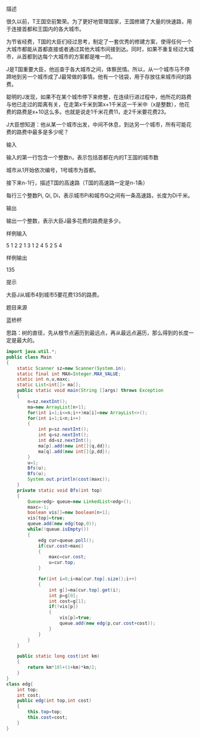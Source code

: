 描述

很久以前，T王国空前繁荣。为了更好地管理国家，王国修建了大量的快速路，用于连接首都和王国内的各大城市。

为节省经费，T国的大臣们经过思考，制定了一套优秀的修建方案，使得任何一个大城市都能从首都直接或者通过其他大城市间接到达。同时，如果不重复经过大城市，从首都到达每个大城市的方案都是唯一的。

J是T国重要大臣，他巡查于各大城市之间，体察民情。所以，从一个城市马不停蹄地到另一个城市成了J最常做的事情。他有一个钱袋，用于存放往来城市间的路费。

聪明的J发现，如果不在某个城市停下来修整，在连续行进过程中，他所花的路费与他已走过的距离有关，在走第x千米到第x+1千米这一千米中（x是整数），他花费的路费是x+10这么多。也就是说走1千米花费11，走2千米要花费23。

J大臣想知道：他从某一个城市出发，中间不休息，到达另一个城市，所有可能花费的路费中最多是多少呢？

输入

输入的第一行包含一个整数n，表示包括首都在内的T王国的城市数

城市从1开始依次编号，1号城市为首都。

接下来n-1行，描述T国的高速路（T国的高速路一定是n-1条）

每行三个整数Pi, Qi, Di，表示城市Pi和城市Qi之间有一条高速路，长度为Di千米。

输出

输出一个整数，表示大臣J最多花费的路费是多少。

样例输入

5
1 2 2
1 3 1
2 4 5
2 5 4


样例输出

135


提示

大臣J从城市4到城市5要花费135的路费。

题目来源

蓝桥杯



思路：树的直径，先从根节点遍历到最远点，再从最远点遍历，那么得到的长度一定是最大的。

```java
import java.util.*;
public class Main
{
    static Scanner sz=new Scanner(System.in);
    static final int MAX=Integer.MAX_VALUE;
    static int n,u,maxc;
    static List<int[]> ma[];
    public static void main(String []args) throws Exception
    {
        n=sz.nextInt();
        ma=new ArrayList[n+1];
        for(int i=1;i<=n;i++)ma[i]=new ArrayList<>();
        for(int i=1;i<n;i++)
        {
            int p=sz.nextInt();
            int q=sz.nextInt();
            int dd=sz.nextInt();
            ma[p].add(new int[]{q,dd});
            ma[q].add(new int[]{p,dd});
        }
        u=1;
        Bfs(u);
        Bfs(u);
        System.out.println(cost(maxc));
    }
    private static void Bfs(int top)
    {
        Queue<edg> queue=new LinkedList<edg>();
        maxc=-1;
        boolean vis[]=new boolean[n+1];
        vis[top]=true;
        queue.add(new edg(top,0));
        while(!queue.isEmpty())
        {
            edg cur=queue.poll();
            if(cur.cost>maxc)
            {
                maxc=cur.cost;
                u=cur.top;
            }

            for(int i=0;i<ma[cur.top].size();i++)
            {
                int g[]=ma[cur.top].get(i);
                int p=g[0];
                int cost=g[1];
                if(!vis[p])
                {
                    vis[p]=true;
                    queue.add(new edg(p,cur.cost+cost));
                }
            }
        }
    }

    public static long cost(int km)
    {
        return km*10l+(1+km)*km/2;
    }
}
class edg{
    int top;
    int cost;
    public edg(int top,int cost)
    {
        this.top=top;
        this.cost=cost;
    }
}
```

